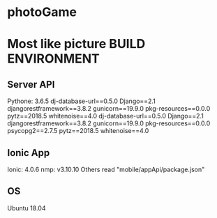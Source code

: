 # photoGame
Most like picture
BUILD ENVIRONMENT
========================
Server  API
---------------------------------
Pythone: 3.6.5
dj-database-url==0.5.0
Django==2.1
djangorestframework==3.8.2
gunicorn==19.9.0
pkg-resources==0.0.0
pytz==2018.5
whitenoise==4.0
dj-database-url==0.5.0
Django==2.1
djangorestframework==3.8.2
gunicorn==19.9.0
pkg-resources==0.0.0
psycopg2==2.7.5
pytz==2018.5
whitenoise==4.0

Ionic App
---------------------------------
Ionic: 4.0.6
nmp: v3.10.10
Others read "mobile/appApi/package.json"

OS
-------------------
Ubuntu 18.04
